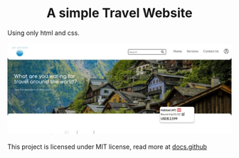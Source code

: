 <h1 align="center">A simple Travel Website</h1>
Using only html and css.
<br></br>
<img src="Travel Site/src/img/Captura de tela_30-3-2024_223627_.jpeg">
<br></br>
This project is licensed under MIT license, read more at <span><a href="https://docs.github.com/pt/repositories/managing-your-repositorys-settings-and-features/customizing-your-repository/licensing-a-repository">docs.github</span>
